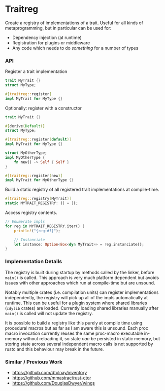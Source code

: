 # Traitreg

Create a registry of implementations of a trait. Useful for all kinds of metaprogramming, but in
particular can be used for:

* Dependency injection (at runtime)
* Registration for plugins or middleware
* Any code which needs to do _something_ for a number of types

### API

Register a trait implementation

```rust
trait MyTrait {}
struct MyType;

#[traitreg::register]
impl MyTrait for MyType {}
```

Optionally: register with a constructor

```rust
trait MyTrait {}

#[derive(Default)]
struct MyType;

#[traitreg::register(default)]
impl MyTrait for MyType {}

struct MyOtherType;
impl MyOtherType {
    fn new() -> Self { Self }
}

#[traitreg::register(new)]
impl MyTrait for MyOtherType {}
```

Build a static registry of all registered trait implementations at compile-time.

```rust
#[traitreg::registry(MyTrait)]
static MYTRAIT_REGISTRY: () = ();
```

Access registry contents.

```rust
// Enumerate impls
for reg in MYTRAIT_REGISTRY.iter() {
    println!("{reg:#?}");

    // Instanciate 
    let instance: Option<Box<dyn MyTrait>> = reg.instanciate();
}
```

### Implementation Details

The registry is built during startup by methods called by the linker, before `main()` is
called. This approach is very much platform dependent but avoids issues with other approaches
which run at compile-time but are unsound.

Notably multiple crates (i.e. compilation units) can register implementations independently,
the registry will pick up all of the impls automatically at runtime. This can be useful for a
plugin system where shared libraries (`cdylib` crates) are loaded. Currently loading shared
libraries manually after `main()` is called will not update the registry.

It is possible to build a registry like this purely at compile time using procedural macros
but as far as I am aware this is unsound. Each proc macro invocation currently reuses the same
proc-macro executable in-memory without reloading it, so state _can_ be persisted in static
memory, but storing state across several independent macro calls is not supported by rustc and
this behaviour may break in the future.

### Similar / Previous Work

* <https://github.com/dtolnay/inventory>
* <https://github.com/mmastrac/rust-ctor>
* <https://github.com/DouglasDwyer/wings>
